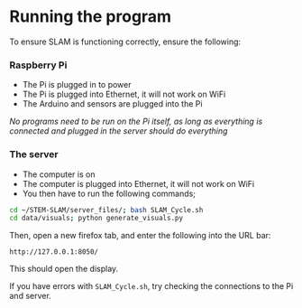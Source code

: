 # Running the program

To ensure SLAM is functioning correctly, ensure the following:

### **Raspberry Pi**
- The Pi is plugged in to power
- The Pi is plugged into Ethernet, it will not work on WiFi
- The Arduino and sensors are plugged into the Pi

*No programs need to be run on the Pi itself, as long as everything is connected and plugged in the server should do everything*

### **The server**
- The computer is on
- The computer is plugged into Ethernet, it will not work on WiFi
- You then have to run the following commands;
```bash
cd ~/STEM-SLAM/server_files/; bash SLAM_Cycle.sh
cd data/visuals; python generate_visuals.py
```
Then, open a new firefox tab, and enter the following into the URL bar:

```http://127.0.0.1:8050/```

This should open the display.

If you have errors with ```SLAM_Cycle.sh```, try checking the connections to the Pi and server.
